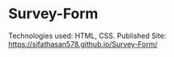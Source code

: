 # Survey-Form
Technologies used: HTML, CSS. Published Site: https://sifathasan578.github.io/Survey-Form/
